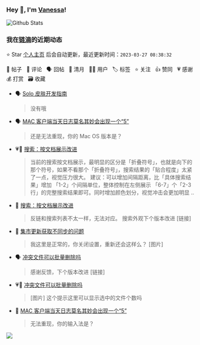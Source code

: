 ### Hey 👋, I'm [Vanessa](http://vanessa.b3log.org/)!

![Github Stats](https://github-readme-stats.vercel.app/api?username=Vanessa219&show_icons=true)

<!--events start -->

### 我在[链滴](https://ld246.com)的近期动态

⭐️ Star [个人主页](https://github.com/Vanessa219/Vanessa219) 后会自动更新，最近更新时间：`2023-03-27 08:38:32`

📝 帖子 &nbsp; 💬 评论 &nbsp; 🗣 回帖 &nbsp; 🌙 清月 &nbsp; 👨‍💻 用户 &nbsp; 🏷️ 标签 &nbsp; ⭐️ 关注 &nbsp; 👍 赞同 &nbsp; 💗 感谢 &nbsp; 💰 打赏 &nbsp; 🗃 收藏

* 🗣 [Solo 皮肤开发指南](https://ld246.com/article/1493814851007/comment/1679667963950#comments)

  > 没有哦
* 🗣 [MAC 客户端当天日志莫名其妙会出现一个“5”](https://ld246.com/article/1679618995926/comment/1679637815208#comments)

  > 还是无法重现，你的 Mac OS 版本是？
* 💗📝 [搜索：按文档展示改进](https://ld246.com/article/1679577362273)

  > 当前的搜索按文档展示，最明显的区分是「折叠符号」，也就是向下的那个符号，如果不看那个「折叠符号」，搜索结果的「贴合程度」太紧了一点，视觉压力很大。 建议：可以增加间隔距离，比「具体搜索结果」增加 「1-2」个间隔单位，整体控制在左侧展示 「6-7」个「2-3 行」的完整搜索结果即可。同时增加颜色划分，视觉冲击会更加明显 ..
* 💬 [搜索：按文档展示改进](https://ld246.com/article/1679577362273/comment/1679629503566#comments)

  > 反链和搜索列表不太一样，无法对应。 搜索外观下个版本改进 [链接]
* 💬 [集市更新获取不同步的问题](https://ld246.com/article/1679541135403/comment/1679622101565#comments)

  > 我这里是正常的，你关闭设置，重新还会这样么？ [图片]
* 🗣 [冲突文件可以批量删除吗](https://ld246.com/article/1679563775307/comment/1679576254003#comments)

  > 感谢反馈，下个版本改进 [链接]
* 💗💬 [冲突文件可以批量删除吗](https://ld246.com/article/1679563775307/comment/1679576254003#comments)

  > [图片] 这个提示这里可以显示选中的文件个数吗
* 💬 [MAC 客户端当天日志莫名其妙会出现一个“5”](https://ld246.com/article/1679618995926/comment/1679621351336#comments)

  > 无法重现，你的输入法是？


<!--events end -->

<a title="Hits" target="_blank" href="https://github.com/Vanessa219/Vanessa219"><img src="https://hits.b3log.org/Vanessa219/Vanessa219.svg"></a>
